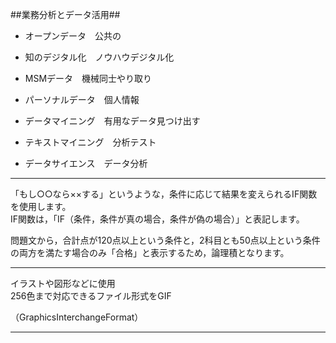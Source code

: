 ##業務分析とデータ活用##
- オープンデータ　公共の
- 知のデジタル化　ノウハウデジタル化
- MSMデータ　機械同士やり取り
- パーソナルデータ　個人情報

- データマイニング　有用なデータ見つけ出す
- テキストマイニング　分析テスト
- データサイエンス　データ分析
***
「もし○○なら××する」というような，条件に応じて結果を変えられるIF関数を使用します。  
IF関数は，「IF（条件，条件が真の場合，条件が偽の場合）」と表記します。  

問題文から，合計点が120点以上という条件と，2科目とも50点以上という条件の両方を満たす場合のみ「合格」と表示するため，論理積となります。  
***
イラストや図形などに使用  
256⾊まで対応できるファイル形式をGIF 

（GraphicsInterchangeFormat）  
***
